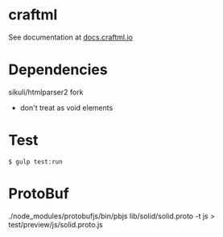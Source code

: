 # craftml

See documentation at [docs.craftml.io](http:/docs.craftml.io/)


# Dependencies

sikuli/htmlparser2 fork

- don't treat <col/> as void elements

# Test

    $ gulp test:run


# ProtoBuf

 ./node_modules/protobufjs/bin/pbjs lib/solid/solid.proto -t js > test/preview/js/solid.proto.js
